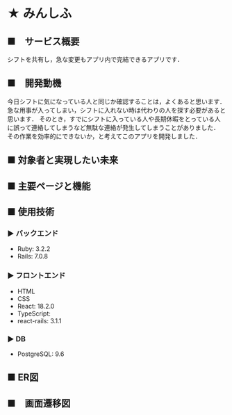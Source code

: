 # ★ みんしふ
## ■　サービス概要
シフトを共有し，急な変更もアプリ内で完結できるアプリです．

## ■　開発動機
今日シフトに気になっている人と同じか確認することは，よくあると思います．
急な用事が入ってしまい，シフトに入れない時は代わりの人を探す必要があると思います．
そのとき，すでにシフトに入っている人や長期休暇をとっている人に誤って連絡してしまうなど無駄な連絡が発生してしまうことがありました．
その作業を効率的にできないか，と考えてこのアプリを開発しました．

## ■ 対象者と実現したい未来


## ■ 主要ページと機能


## ■ 使用技術
### ▶ バックエンド
- Ruby: 3.2.2
- Rails: 7.0.8

### ▶ フロントエンド
- HTML
- CSS
- React: 18.2.0
- TypeScript: 
- react-rails: 3.1.1

### ▶ DB
- PostgreSQL: 9.6

## ■ ER図

## ■　画面遷移図
